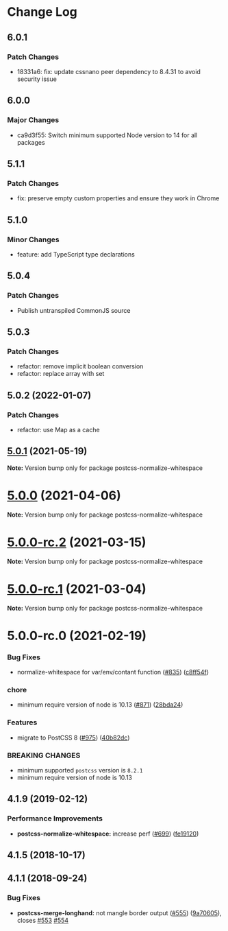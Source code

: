 # Change Log

## 6.0.1

### Patch Changes

- 18331a6: fix: update cssnano peer dependency to 8.4.31 to avoid security issue

## 6.0.0

### Major Changes

- ca9d3f55: Switch minimum supported Node version to 14 for all packages

## 5.1.1

### Patch Changes

- fix: preserve empty custom properties and ensure they work in Chrome

## 5.1.0

### Minor Changes

- feature: add TypeScript type declarations

## 5.0.4

### Patch Changes

- Publish untranspiled CommonJS source

## 5.0.3

### Patch Changes

- refactor: remove implicit boolean conversion
- refactor: replace array with set

## 5.0.2 (2022-01-07)

### Patch Changes

- refactor: use Map as a cache

## [5.0.1](https://github.com/cssnano/cssnano/compare/postcss-normalize-whitespace@5.0.0...postcss-normalize-whitespace@5.0.1) (2021-05-19)

**Note:** Version bump only for package postcss-normalize-whitespace

# [5.0.0](https://github.com/cssnano/cssnano/compare/postcss-normalize-whitespace@5.0.0-rc.2...postcss-normalize-whitespace@5.0.0) (2021-04-06)

**Note:** Version bump only for package postcss-normalize-whitespace

# [5.0.0-rc.2](https://github.com/cssnano/cssnano/compare/postcss-normalize-whitespace@5.0.0-rc.1...postcss-normalize-whitespace@5.0.0-rc.2) (2021-03-15)

**Note:** Version bump only for package postcss-normalize-whitespace

# [5.0.0-rc.1](https://github.com/cssnano/cssnano/compare/postcss-normalize-whitespace@5.0.0-rc.0...postcss-normalize-whitespace@5.0.0-rc.1) (2021-03-04)

**Note:** Version bump only for package postcss-normalize-whitespace

# 5.0.0-rc.0 (2021-02-19)

### Bug Fixes

- normalize-whitespace for var/env/contant function ([#835](https://github.com/cssnano/cssnano/issues/835)) ([c8ff54f](https://github.com/cssnano/cssnano/commit/c8ff54f4f6a168ca2a6f74d6fdbef5f28dc89282))

### chore

- minimum require version of node is 10.13 ([#871](https://github.com/cssnano/cssnano/issues/871)) ([28bda24](https://github.com/cssnano/cssnano/commit/28bda243e32ce3ba89b3c358a5f78727b3732f11))

### Features

- migrate to PostCSS 8 ([#975](https://github.com/cssnano/cssnano/issues/975)) ([40b82dc](https://github.com/cssnano/cssnano/commit/40b82dca7f53ac02cd4fe62846dec79b898ccb49))

### BREAKING CHANGES

- minimum supported `postcss` version is `8.2.1`
- minimum require version of node is 10.13

## 4.1.9 (2019-02-12)

### Performance Improvements

- **postcss-normalize-whitespace:** increase perf ([#699](https://github.com/cssnano/cssnano/issues/699)) ([fe19120](https://github.com/cssnano/cssnano/commit/fe19120a4fc1e3c8cb014c40fc0e01cb95ffac5a))

## 4.1.5 (2018-10-17)

## 4.1.1 (2018-09-24)

### Bug Fixes

- **postcss-merge-longhand:** not mangle border output ([#555](https://github.com/cssnano/cssnano/issues/555)) ([9a70605](https://github.com/cssnano/cssnano/commit/9a706050b621e7795a9bf74eb7110b5c81804ffe)), closes [#553](https://github.com/cssnano/cssnano/issues/553) [#554](https://github.com/cssnano/cssnano/issues/554)
